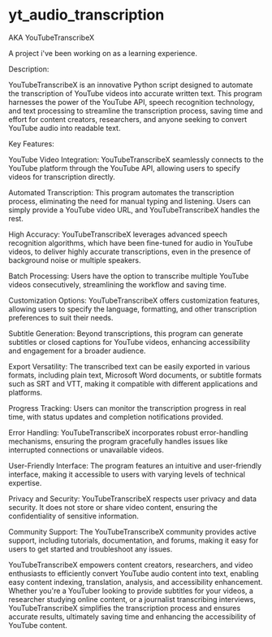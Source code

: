 # yt_audio_transcription
AKA
YouTubeTranscribeX

A project i've been working on as a learning experience.

Description:

YouTubeTranscribeX is an innovative Python script designed to automate the transcription of YouTube videos into accurate written text. This program harnesses the power of the YouTube API, speech recognition technology, and text processing to streamline the transcription process, saving time and effort for content creators, researchers, and anyone seeking to convert YouTube audio into readable text.

Key Features:

YouTube Video Integration: YouTubeTranscribeX seamlessly connects to the YouTube platform through the YouTube API, allowing users to specify videos for transcription directly.

Automated Transcription: This program automates the transcription process, eliminating the need for manual typing and listening. Users can simply provide a YouTube video URL, and YouTubeTranscribeX handles the rest.

High Accuracy: YouTubeTranscribeX leverages advanced speech recognition algorithms, which have been fine-tuned for audio in YouTube videos, to deliver highly accurate transcriptions, even in the presence of background noise or multiple speakers.

Batch Processing: Users have the option to transcribe multiple YouTube videos consecutively, streamlining the workflow and saving time.

Customization Options: YouTubeTranscribeX offers customization features, allowing users to specify the language, formatting, and other transcription preferences to suit their needs.

Subtitle Generation: Beyond transcriptions, this program can generate subtitles or closed captions for YouTube videos, enhancing accessibility and engagement for a broader audience.

Export Versatility: The transcribed text can be easily exported in various formats, including plain text, Microsoft Word documents, or subtitle formats such as SRT and VTT, making it compatible with different applications and platforms.

Progress Tracking: Users can monitor the transcription progress in real time, with status updates and completion notifications provided.

Error Handling: YouTubeTranscribeX incorporates robust error-handling mechanisms, ensuring the program gracefully handles issues like interrupted connections or unavailable videos.

User-Friendly Interface: The program features an intuitive and user-friendly interface, making it accessible to users with varying levels of technical expertise.

Privacy and Security: YouTubeTranscribeX respects user privacy and data security. It does not store or share video content, ensuring the confidentiality of sensitive information.

Community Support: The YouTubeTranscribeX community provides active support, including tutorials, documentation, and forums, making it easy for users to get started and troubleshoot any issues.

YouTubeTranscribeX empowers content creators, researchers, and video enthusiasts to efficiently convert YouTube audio content into text, enabling easy content indexing, translation, analysis, and accessibility enhancement. Whether you're a YouTuber looking to provide subtitles for your videos, a researcher studying online content, or a journalist transcribing interviews, YouTubeTranscribeX simplifies the transcription process and ensures accurate results, ultimately saving time and enhancing the accessibility of YouTube content.
